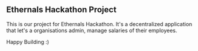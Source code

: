## Ethernals Hackathon Project
This is our project for Ethernals Hackathon. It's a decentralized application that let's a 
organisations admin, manage salaries of their employees.

Happy Building :)
